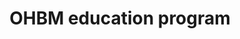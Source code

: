 ---
title: "OHBM education program"
project_id: 
date: 
conference_id: ""
presenters:
   - peter_bandettini
summary: "OHBM education program, Brighton, UK"
file: /assets/presentations/
filename: 
layout: presentation
---